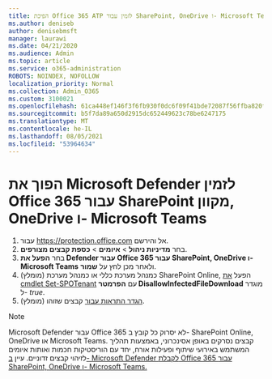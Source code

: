 ```yaml
---
title: הפיכת Office 365 ATP לזמין עבור SharePoint, OneDrive ו- Microsoft Teams
ms.author: deniseb
author: denisebmsft
manager: laurawi
ms.date: 04/21/2020
ms.audience: Admin
ms.topic: article
ms.service: o365-administration
ROBOTS: NOINDEX, NOFOLLOW
localization_priority: Normal
ms.collection: Admin_O365
ms.custom: 3100021
ms.openlocfilehash: 61ca448ef146f3f6fb930f0dc6f09f41bde72087f56ffba820f0a2d517cddb31
ms.sourcegitcommit: b5f7da89a650d2915dc652449623c78be6247175
ms.translationtype: MT
ms.contentlocale: he-IL
ms.lasthandoff: 08/05/2021
ms.locfileid: "53964634"
---
```

# <a name="enable-microsoft-defender-for-office-365-for-sharepoint-online-onedrive-and-microsoft-teams"></a>הפוך את Microsoft Defender לזמין Office 365 עבור SharePoint מקוון, OneDrive ו- Microsoft Teams

1. עבור https://protection.office.com אל והירשם.
2. בחר **מדיניות ניהול**  >  **איומים**  >  **כספת קבצים מצורפים**.
3. בחר **הפעל את Defender עבור Office 365 עבור SharePoint, OneDrive ו- Microsoft Teams** ולאחר מכן לחץ על **שמור**.
4. (מומלץ) כמנהל מערכת כללי או כמנהל מערכת SharePoint Online, הפעל [את cmdlet Set-SPOTenant](/powershell/module/sharepoint-online/Set-SPOTenant?view=sharepoint-ps) עם **הפרמטר DisallowInfectedFileDownload** מוגדר ל- *true*.
5. (מומלץ) [הגדר התראות עבור](/microsoft-365/security/office-365-security/turn-on-atp-for-spo-odb-and-teams#set-up-alerts-for-detected-files) קבצים שזוהו.

> [!NOTE]
> Microsoft Defender עבור Office 365 לא יסרוק כל קובץ ב- SharePoint Online, OneDrive או Microsoft Teams. קבצים נסרקים באופן אסינכרוני, באמצעות תהליך המשתמש באירועי שיתוף ופעילות אורח, יחד עם הוריסטיקות חכמות ואותות איומים לזיהוי קבצים זדוניים. עיין [ב- Microsoft Defender לקבלת Office 365 עבור SharePoint, OneDrive ו- Microsoft Teams.](/microsoft-365/security/office-365-security/atp-for-spo-odb-and-teams)